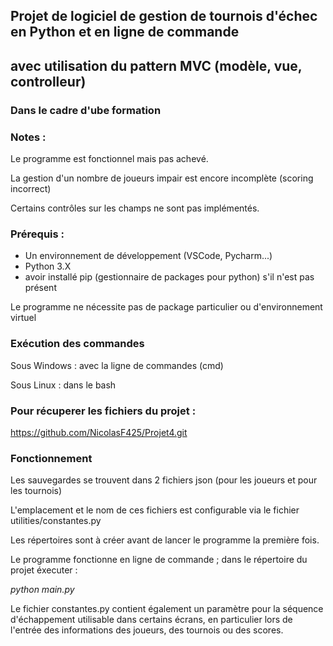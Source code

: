 ## Projet de logiciel de gestion de tournois d'échec en Python et en ligne de commande
## avec utilisation du pattern MVC (modèle, vue, controlleur)

### Dans le cadre d'ube formation


### Notes :

Le programme est fonctionnel mais pas achevé.

La gestion d'un nombre de joueurs impair est encore incomplète (scoring incorrect)

Certains contrôles sur les champs ne sont pas implémentés.

### **Prérequis :** 

+ Un environnement de développement (VSCode, Pycharm...)
+ Python 3.X
+ avoir installé pip (gestionnaire de packages pour python) s'il n'est pas présent

Le programme ne nécessite pas de package particulier ou d'environnement virtuel

### Exécution des commandes

Sous Windows : avec la ligne de commandes (cmd)

Sous Linux : dans le bash

### Pour récuperer les fichiers du projet :

https://github.com/NicolasF425/Projet4.git

### Fonctionnement

Les sauvegardes se trouvent dans 2 fichiers json (pour les joueurs et pour les tournois)

L'emplacement et le nom de ces fichiers est configurable via le fichier utilities/constantes.py

Les répertoires sont à créer avant de lancer le programme la première fois.

Le programme fonctionne en ligne de commande ; dans le répertoire du projet éxecuter :

_python main.py_

Le fichier constantes.py contient également un paramètre pour la séquence d'échappement utilisable dans certains écrans, en particulier lors de l'entrée des informations des joueurs, des tournois ou des scores.








